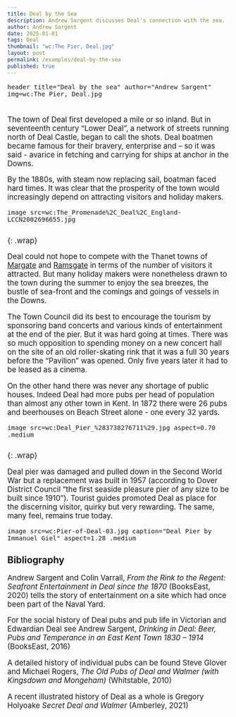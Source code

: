 ```yaml
---
title: Deal by the Sea
description: Andrew Sargent discusses Deal's connection with the sea.
author: Andrew Sargent
date: 2025-01-01
tags: Deal
thumbnail: "wc:The Pier, Deal.jpg"
layout: post
permalink: /examples/deal-by-the-sea
published: true
---
```


<style> p { font-size: 1.2em; } </style>

`header title="Deal by the sea" author="Andrew Sargent" img=wc:The Pier, Deal.jpg`

#

##

The town of Deal first developed a mile or so inland. But in seventeenth century “Lower Deal”, a network of streets running north of Deal Castle, began to call the shots. Deal boatmen became famous for their bravery, enterprise and – so it was said - avarice in fetching and carrying for ships at anchor in the Downs.

By the 1880s, with steam now replacing sail, boatman faced hard times. It was clear that the prosperity of the town would increasingly depend on attracting visitors and holiday makers.

`image src=wc:The_Promenade%2C_Deal%2C_England-LCCN2002696655.jpg`

##
{: .wrap}

Deal could not hope to compete with the Thanet towns of [Margate](/19c/19c-margate) and [Ramsgate](/19c/19c-ramsgate) in terms of the number of visitors it attracted. But many holiday makers were nonetheless drawn to the town during the summer to enjoy the sea breezes, the bustle of sea-front and the comings and goings of vessels in the Downs.

The Town Council did its best to encourage the tourism by sponsoring band concerts and various kinds of entertainment at the end of the pier. But it was hard going at times. There was so much opposition to spending money on a new concert hall on the site of an old roller-skating rink that it was a full 30 years before the “Pavilion” was opened. Only five years later it had to be leased as a cinema.

On the other hand there was never any shortage of public houses. Indeed Deal had more pubs per head of population than almost any other town in Kent. In 1872 there were 26 pubs and beerhouses on Beach Street alone - one every 32 yards.

`image src=wc:Deal_Pier_%283738276711%29.jpg aspect=0.70 .medium`

##
{: .wrap}

Deal pier was damaged and pulled down in the Second World War but a replacement was built in 1957 (according to Dover District Council “the first seaside pleasure pier of any size to be built since 1910”). Tourist guides promoted Deal as place for the discerning visitor, quirky but very rewarding.
The same, many feel, remains true today.

`image src=wc:Pier-of-Deal-03.jpg caption="Deal Pier by Immanuel Giel" aspect=1.28 .medium`

## Bibliography

Andrew Sargent and Colin Varrall, _From the Rink to the Regent: Seafront Entertainment in Deal since the 1870_ (BooksEast, 2020) tells the story of entertainment on a site which had once been part of the Naval Yard.

For the social history of Deal pubs and pub life in Victorian and Edwardian Deal see Andrew Sargent, _Drinking in Deal: Beer, Pubs and Temperance in an East Kent Town 1830 – 1914_ (BooksEast, 2016)

A detailed history of individual pubs can be found Steve Glover and Michael Rogers, _The Old Pubs of Deal and Walmer (with Kingsdown and Mongeham)_ (Whitstable, 2010)

A recent illustrated history of Deal as a whole is Gregory Holyoake _Secret Deal and Walmer_ (Amberley, 2021)

